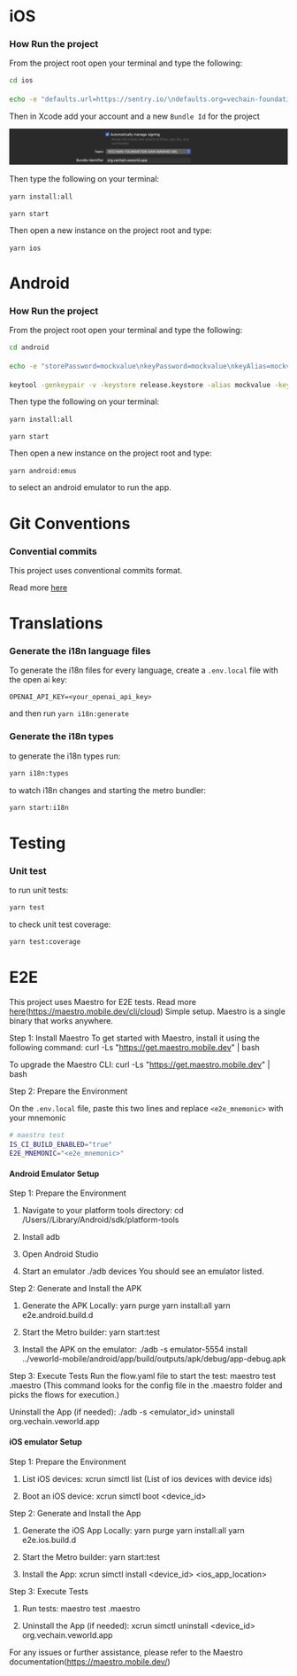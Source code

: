 # iOS

### How Run the project

From the project root open your terminal and type the following:

```bash
cd ios

echo -e "defaults.url=https://sentry.io/\ndefaults.org=vechain-foundation\ndefaults.project=veworld-mobile" > sentry.properties
```

Then in Xcode add your account and a new `Bundle Id` for the project

![Xcode](docs/img/Xcode.png)

Then type the following on your terminal:

`yarn install:all`

`yarn start`

Then open a new instance on the project root and type:

`yarn ios`

#

# Android

### How Run the project

From the project root open your terminal and type the following:

```bash
cd android

echo -e "storePassword=mockvalue\nkeyPassword=mockvalue\nkeyAlias=mockvalue\nstoreFile=./release.keystore" > keystore.properties

keytool -genkeypair -v -keystore release.keystore -alias mockvalue -keyalg RSA -keysize 2048 -validity 10000 -storepass mockvalue -keypass mockvalue -dname "CN=Mock, OU=Mock, O=Mock, L=Mock, ST=Mock, C=US"
```

Then type the following on your terminal:

`yarn install:all`

`yarn start`

Then open a new instance on the project root and type:

`yarn android:emus`

to select an android emulator to run the app.

#

# Git Conventions

### Convential commits

This project uses conventional commits format.

Read more [here](./docs/conventional_commits.md)

#

# Translations

### Generate the i18n language files

To generate the i18n files for every language,
create a `.env.local` file with the open ai key:

```
OPENAI_API_KEY=<your_openai_api_key>
```

and then run `yarn i18n:generate`

### Generate the i18n types

to generate the i18n types run:

```bash
yarn i18n:types
```

to watch i18n changes and starting the metro bundler:

```bash
yarn start:i18n
```

# Testing

### Unit test

to run unit tests:

```bash
yarn test
```

to check unit test coverage:

```bash
yarn test:coverage
```

#

# E2E

This project uses Maestro for E2E tests. Read more [here](https://maestro.mobile.dev/)(https://maestro.mobile.dev/cli/cloud)
Simple setup. Maestro is a single binary that works anywhere.

Step 1: Install Maestro
To get started with Maestro, install it using the following command:
curl -Ls "https://get.maestro.mobile.dev" | bash

To upgrade the Maestro CLI:
curl -Ls "https://get.maestro.mobile.dev" | bash

Step 2: Prepare the Environment

On the `.env.local` file, paste this two lines and replace `<e2e_mnemonic>` with your mnemonic

```bash
# maestro test
IS_CI_BUILD_ENABLED="true"
E2E_MNEMONIC="<e2e_mnemonic>"
```

#### Android Emulator Setup

Step 1: Prepare the Environment

1. Navigate to your platform tools directory:
   cd /Users/<username>/Library/Android/sdk/platform-tools

2. Install adb

3. Open Android Studio

4. Start an emulator
   ./adb devices
   You should see an emulator listed.

Step 2: Generate and Install the APK

1. Generate the APK Locally:
   yarn purge
   yarn install:all
   yarn e2e.android.build.d

2. Start the Metro builder:
   yarn start:test

3. Install the APK on the emulator:
   ./adb -s emulator-5554 install ../veworld-mobile/android/app/build/outputs/apk/debug/app-debug.apk

Step 3: Execute Tests
Run the flow.yaml file to start the test:
maestro test .maestro (This command looks for the config file in the .maestro folder and picks the flows for execution.)

Uninstall the App (if needed):
./adb -s <emulator_id> uninstall org.vechain.veworld.app

#### iOS emulator Setup

Step 1: Prepare the Environment

1.  List iOS devices:
    xcrun simctl list (List of ios devices with device ids)

2.  Boot an iOS device:
    xcrun simctl boot <device_id>

Step 2: Generate and Install the App

1. Generate the iOS App Locally:
   yarn purge
   yarn install:all
   yarn e2e.ios.build.d

2. Start the Metro builder:
   yarn start:test

3. Install the App:
   xcrun simctl install <device_id> <ios_app_location>

Step 3: Execute Tests

1. Run tests:
   maestro test .maestro

2. Uninstall the App (if needed):
   xcrun simctl uninstall <device_id> org.vechain.veworld.app

For any issues or further assistance, please refer to the Maestro documentation(https://maestro.mobile.dev/)
